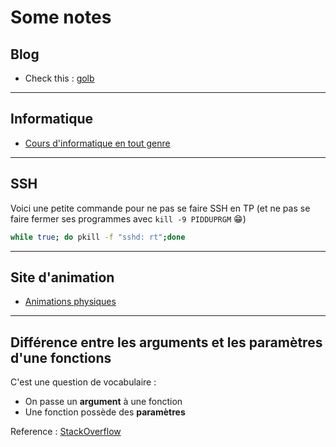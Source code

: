 <!--
Created by Its-Just-Nans - https://github.com/Its-Just-Nans
Copyright Its-Just-Nans
--->

# Some notes

## Blog

- Check this : [golb](https://its-just-nans.github.io/golb)

---

## Informatique

- [Cours d'informatique en tout genre](https://info-llg.fr/)

---

## SSH

Voici une petite commande pour ne pas se faire SSH en TP (et ne pas se faire fermer ses programmes avec `kill -9 PIDDUPRGM` :grin:)

```sh
while true; do pkill -f "sshd: rt";done
```

---

## Site d'animation

- [Animations physiques](https://www.sciences.univ-nantes.fr/sites/genevieve_tulloue/menu/menu_gene.php)

---

## Différence entre les arguments et les paramètres d'une fonctions

C'est une question de vocabulaire :

- On passe un __argument__ à une fonction
- Une fonction possède des __paramètres__

Reference : [StackOverflow](https://stackoverflow.com/questions/156767/whats-the-difference-between-an-argument-and-a-parameter#:~:text=A%20parameter%20is%20a%20variable%20in%20a%20method%20definition.%20When%20a%20method%20is%20called,%20the%20arguments%20are%20the%20data%20you%20pass%20into%20the%20method's%20parameters)
